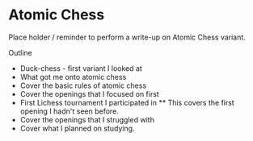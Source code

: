 
Atomic Chess
===========

Place holder / reminder to perform a write-up on Atomic Chess variant.

Outline
* Duck-chess - first variant I looked at
* What got me onto atomic chess
* Cover the basic rules of atomic chess
* Cover the openings that I focused on first
* First Lichess tournament I participated in
** This covers the first opening I hadn't seen before.
* Cover the openings that I struggled with
* Cover what I planned on studying.
